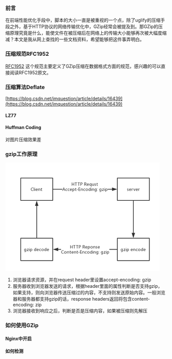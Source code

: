 ### 前言

在前端性能优化手段中，脚本的大小一直是被重视的一个点，除了uglify的压缩手段之外，基于HTTP协议的网络传输优化中，GZip经常会被提及到。那GZip的压缩原理究竟是什么，能使文件在被压缩后在网络上的传输大小能够再次被大幅度缩减？本文是我从网上查找的一些文档资料，希望能够把这件事弄明白。

### 压缩规范RFC1952

[RFC1952](https://tools.ietf.org/html/rfc1952) 这个规范主要定义了GZip压缩在数据格式方面的规范，感兴趣的可以直接阅读RFC1952原文。

### 压缩算法Deflate

[https://blog.csdn.net/imquestion/article/details/16439](https://blog.csdn.net/imquestion/article/details/16439)

#### LZ77

#### Huffman  Coding

对图片压缩效果差

### gzip工作原理

![](/assets/gzip.png)

1. 浏览器请求资源，并在request header里设置accept-encoding: gzip
2. 服务器收到浏览器发送的请求，根据header里面的属性判断是否支持gzip，如果支持，则向浏览器传送压缩过的内容，不支持则发送原始内容。一般浏览器和服务器都支持gzip的话，response headers返回将包含content-encoding: zip
3. 浏览器接收到响应之后，判断是否是压缩内容，如果被压缩则先解压

### 如何使用GZip

#### Nginx中开启

#### 如何检测



